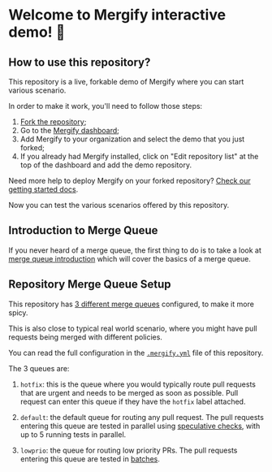 # Welcome to Mergify interactive demo! 🦾

## How to use this repository?

This repository is a live, forkable demo of Mergify where you can start various
scenario.

In order to make it work, you'll need to follow those steps:

1. [Fork the repository](https://github.com/Mergifyio/demo/fork);
2. Go to the [Mergify dashboard](https://dashboard.mergify.com/);
3. Add Mergify to your organization and select the demo that you just forked;
4. If you already had Mergify installed, click on "Edit repository list" at
   the top of the dashboard and add the demo repository.

Need more help to deploy Mergify on your forked repository? [Check our getting
started docs](https://docs.mergify.com/getting-started/).

Now you can test the various scenarios offered by this repository.

## Introduction to Merge Queue

If you never heard of a merge queue, the first thing to do is to take a look at
[merge queue introduction](https://docs.mergify.com/merge-queue/) which will
cover the basics of a merge queue.

## Repository Merge Queue Setup

This repository has [3 different merge
queues](https://docs.mergify.com/merge-queue/multi/) configured, to make it
more spicy.

This is also close to typical real world scenario, where you might have pull
requests being merged with different policies.

You can read the full configuration in the [`.mergify.yml`](.mergify.yml) file
of this repository.

The 3 queues are:

1. `hotfix`: this is the queue where you would typically route pull requests
   that are urgent and needs to be merged as soon as possible. Pull request can
   enter this queue if they have the `hotfix` label attached.

2. `default`: the default queue for routing any pull request. The pull requests
   entering this queue are tested in parallel using [speculative
   checks](https://docs.mergify.com/merge-queue/speculative-checks/), with up
   to 5 running tests in parallel.

3. `lowprio`: the queue for routing low priority PRs. The pull requests
   entering this queue are tested in
   [batches](https://docs.mergify.com/merge-queue/batches/).
